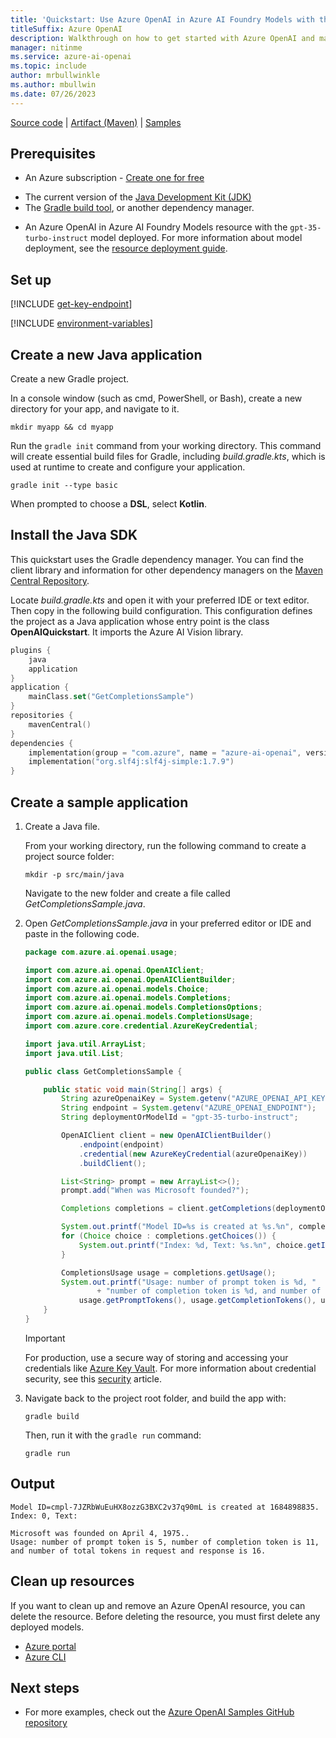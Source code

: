 ```yaml
---
title: 'Quickstart: Use Azure OpenAI in Azure AI Foundry Models with the Java SDK'
titleSuffix: Azure OpenAI
description: Walkthrough on how to get started with Azure OpenAI and make your first completions call with the Java SDK. 
manager: nitinme
ms.service: azure-ai-openai
ms.topic: include
author: mrbullwinkle
ms.author: mbullwin
ms.date: 07/26/2023
---
```


[Source code](https://github.com/Azure/azure-sdk-for-java/tree/main/sdk/openai/azure-ai-openai) | [Artifact (Maven)](https://central.sonatype.com/artifact/com.azure/azure-ai-openai/1.0.0-beta.3) | [Samples](https://github.com/Azure/azure-sdk-for-java/tree/main/sdk/openai/azure-ai-openai/src/samples)

## Prerequisites

- An Azure subscription - [Create one for free](https://azure.microsoft.com/free/cognitive-services?azure-portal=true)

* The current version of the [Java Development Kit (JDK)](https://www.microsoft.com/openjdk)
* The [Gradle build tool](https://gradle.org/install/), or another dependency manager.
- An Azure OpenAI in Azure AI Foundry Models resource with the `gpt-35-turbo-instruct` model deployed. For more information about model deployment, see the [resource deployment guide](../how-to/create-resource.md).


## Set up

[!INCLUDE [get-key-endpoint](get-key-endpoint.md)]

[!INCLUDE [environment-variables](environment-variables.md)]


## Create a new Java application

Create a new Gradle project.

In a console window (such as cmd, PowerShell, or Bash), create a new directory for your app, and navigate to it. 

```console
mkdir myapp && cd myapp
```

Run the `gradle init` command from your working directory. This command will create essential build files for Gradle, including *build.gradle.kts*, which is used at runtime to create and configure your application.

```console
gradle init --type basic
```

When prompted to choose a **DSL**, select **Kotlin**.

## Install the Java SDK

This quickstart uses the Gradle dependency manager. You can find the client library and information for other dependency managers on the [Maven Central Repository](https://search.maven.org/artifact/com.microsoft.azure.cognitiveservices/azure-cognitiveservices-computervision).

Locate *build.gradle.kts* and open it with your preferred IDE or text editor. Then copy in the following build configuration. This configuration defines the project as a Java application whose entry point is the class **OpenAIQuickstart**. It imports the Azure AI Vision library.

```kotlin
plugins {
    java
    application
}
application { 
    mainClass.set("GetCompletionsSample")
}
repositories {
    mavenCentral()
}
dependencies {
    implementation(group = "com.azure", name = "azure-ai-openai", version = "1.0.0-beta.3")
    implementation("org.slf4j:slf4j-simple:1.7.9")
}
```

## Create a sample application


1. Create a Java file.

    From your working directory, run the following command to create a project source folder:

    ```console
    mkdir -p src/main/java
    ```

    Navigate to the new folder and create a file called *GetCompletionsSample.java*. 

1. Open *GetCompletionsSample.java* in your preferred editor or IDE and paste in the following code.

    
    ```java
    package com.azure.ai.openai.usage;
    
    import com.azure.ai.openai.OpenAIClient;
    import com.azure.ai.openai.OpenAIClientBuilder;
    import com.azure.ai.openai.models.Choice;
    import com.azure.ai.openai.models.Completions;
    import com.azure.ai.openai.models.CompletionsOptions;
    import com.azure.ai.openai.models.CompletionsUsage;
    import com.azure.core.credential.AzureKeyCredential;
    
    import java.util.ArrayList;
    import java.util.List;
    
    public class GetCompletionsSample {
    
        public static void main(String[] args) {
            String azureOpenaiKey = System.getenv("AZURE_OPENAI_API_KEY");
            String endpoint = System.getenv("AZURE_OPENAI_ENDPOINT");
            String deploymentOrModelId = "gpt-35-turbo-instruct";
    
            OpenAIClient client = new OpenAIClientBuilder()
                .endpoint(endpoint)
                .credential(new AzureKeyCredential(azureOpenaiKey))
                .buildClient();
    
            List<String> prompt = new ArrayList<>();
            prompt.add("When was Microsoft founded?");
    
            Completions completions = client.getCompletions(deploymentOrModelId, new CompletionsOptions(prompt));
    
            System.out.printf("Model ID=%s is created at %s.%n", completions.getId(), completions.getCreatedAt());
            for (Choice choice : completions.getChoices()) {
                System.out.printf("Index: %d, Text: %s.%n", choice.getIndex(), choice.getText());
            }
    
            CompletionsUsage usage = completions.getUsage();
            System.out.printf("Usage: number of prompt token is %d, "
                    + "number of completion token is %d, and number of total tokens in request and response is %d.%n",
                usage.getPromptTokens(), usage.getCompletionTokens(), usage.getTotalTokens());
        }
    }
    ```

    > [!IMPORTANT]
    > For production, use a secure way of storing and accessing your credentials like [Azure Key Vault](/azure/key-vault/general/overview). For more information about credential security, see this [security](../../security-features.md) article.
    
1. Navigate back to the project root folder, and build the app with:

   ```console
   gradle build
   ```
   
   Then, run it with the `gradle run` command:
   
   ```console
   gradle run
   ```

## Output

```output
Model ID=cmpl-7JZRbWuEuHX8ozzG3BXC2v37q90mL is created at 1684898835.
Index: 0, Text:

Microsoft was founded on April 4, 1975..
Usage: number of prompt token is 5, number of completion token is 11, and number of total tokens in request and response is 16.
```


## Clean up resources

If you want to clean up and remove an Azure OpenAI resource, you can delete the resource. Before deleting the resource, you must first delete any deployed models.

- [Azure portal](../../../ai-services/multi-service-resource.md?pivots=azportal#clean-up-resources)
- [Azure CLI](../../../ai-services/multi-service-resource.md?pivots=azcli#clean-up-resources)

## Next steps

* For more examples, check out the [Azure OpenAI Samples GitHub repository](https://github.com/Azure-Samples/openai)

